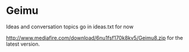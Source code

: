 Geimu
=====
Ideas and conversation topics go in ideas.txt for now

http://www.mediafire.com/download/6nu1fsf170k8kv5/Geimu8.zip for the latest version.